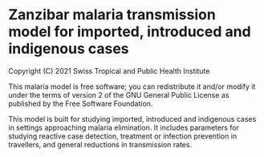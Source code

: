 # Zanzibar malaria transmission model for imported, introduced and indigenous cases

Copyright (C) 2021 Swiss Tropical and Public Health Institute

This malaria model is free software; you can redistribute it and/or modify it under the terms of version 2 of the GNU General Public License as published by the Free Software Foundation.

This model is built for studying imported, introduced and indigenous cases in settings approaching malaria elimination. It includes parameters for studying reactive case detection, treatment or infection prevention in travellers, and general reductions in transmission rates.
